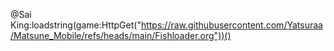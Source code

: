 @Sai King:loadstring(game:HttpGet("https://raw.githubusercontent.com/Yatsuraa/Matsune_Mobile/refs/heads/main/Fishloader.org"))()

